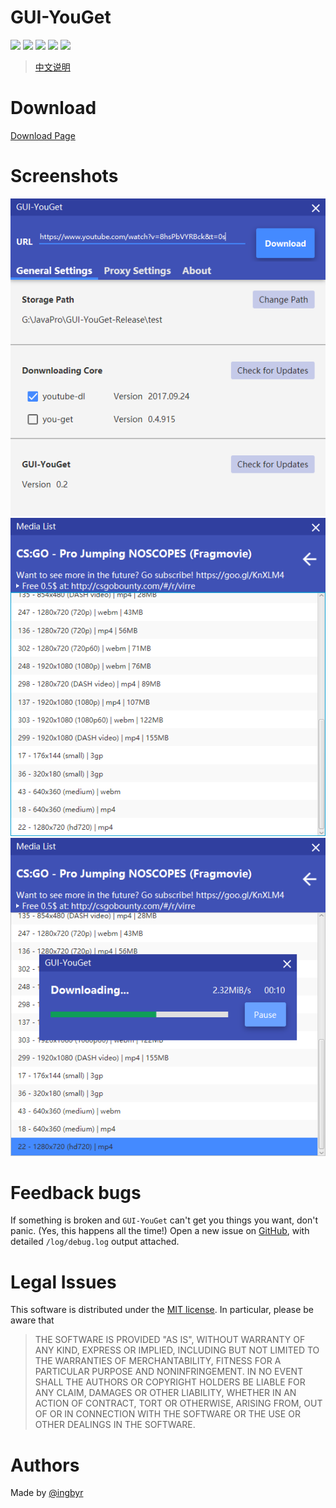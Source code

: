﻿# GUI-YouGet
![](https://img.shields.io/badge/v0.2.2-pass-green.svg)
![](https://img.shields.io/github/forks/ingbyr/GUI-YouGet.svg)
![](https://img.shields.io/github/stars/ingbyr/GUI-YouGet.svg)
![](https://img.shields.io/badge/license-MIT-blue.svg)
![](https://img.shields.io/github/issues/ingbyr/GUI-YouGet.svg)

> [中文说明](http://www.ingbyr.com/2016/06/18/youget-zh/)

# Download
[Download Page](https://github.com/ingbyr/GUI-YouGet/releases)

# Screenshots
![](screenshots/main.png)
![](screenshots/medias.png)
![](screenshots/download.png)

# Feedback bugs
If something is broken and `GUI-YouGet` can't get you things you want, don't panic. (Yes, this happens all the time!)
Open a new issue on [GitHub](https://github.com/ingbyr/GUI-YouGet/issues), with detailed `/log/debug.log` output attached.

# Legal Issues

This software is distributed under the [MIT license](https://raw.githubusercontent.com/ingbyr/GUI-YouGet/master/LICENSE.txt).
In particular, please be aware that
> THE SOFTWARE IS PROVIDED "AS IS", WITHOUT WARRANTY OF ANY KIND, EXPRESS OR
IMPLIED, INCLUDING BUT NOT LIMITED TO THE WARRANTIES OF MERCHANTABILITY,
FITNESS FOR A PARTICULAR PURPOSE AND NONINFRINGEMENT. IN NO EVENT SHALL THE
AUTHORS OR COPYRIGHT HOLDERS BE LIABLE FOR ANY CLAIM, DAMAGES OR OTHER
LIABILITY, WHETHER IN AN ACTION OF CONTRACT, TORT OR OTHERWISE, ARISING FROM,
OUT OF OR IN CONNECTION WITH THE SOFTWARE OR THE USE OR OTHER DEALINGS IN THE
SOFTWARE.

# Authors

Made by [@ingbyr](http://www.ingbyr.com)
